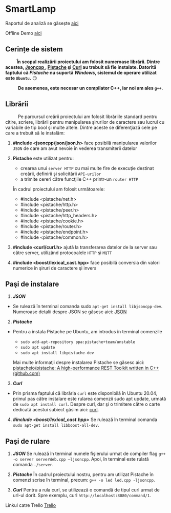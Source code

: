 # SmartLamp

Raportul de analiză se găsește [aici](https://github.com/LupuAndreea/IoT-Lamp/blob/main/Raport_Final_Smart_Lamp.pdf)

Offline Demo [aici](https://youtu.be/0RtRmJab8Y4)

## **Cerințe de sistem**


  &nbsp;&nbsp;&nbsp;&nbsp;&nbsp;&nbsp;&nbsp;&nbsp;&nbsp;**În scopul realizării proiectului am folosit numeroase librării. Dintre acestea, [Jsoncpp ](https://github.com/open-source-parsers/jsoncpp), [Pistache](https://github.com/pistacheio/pistache) şi [Curl](https://curl.se/) au trebuit să fie instalate. Datorită faptului că _Pistache_ nu suportă _Windows_, sistemul de operare utilizat este `Ubuntu`.** :smirk:
  
 &nbsp;&nbsp;&nbsp;&nbsp;&nbsp;&nbsp;&nbsp;&nbsp;&nbsp; **De asemenea, este necesar un compilator C++, iar noi am ales `g++`.**
 
 ## **Librării**
 
 &nbsp;&nbsp;&nbsp;&nbsp;&nbsp;&nbsp;&nbsp;&nbsp;&nbsp;  Pe parcursul creării proiectului am folosit librăriile standard pentru citire, scriere, librării pentru manipularea şirurilor de caractere sau lucrul cu variabile de tip bool şi multe altele. Dintre aceste se diferenţiază cele pe care a trebuit să le instalăm:

  1. **#include <jsoncpp/json/json.h>** face posibilă manipularea valorilor `JSON` de care am avut nevoie în vederea transmiterii datelor
  2. **Pistache** este utilizat pentru:
     - crearea unui `server HTTP` cu mai multe fire de execuţie destinat creării, definirii şi solicitării `API-urilor`
     - a trimite cereri către funcţiile C++ printr-un `router HTTP`

     În cadrul proiectului am folosit următoarele: 
       * #include <pistache/net.h>
       * #include <pistache/http.h>
       * #include <pistache/peer.h>
       * #include <pistache/http_headers.h>
       * #include <pistache/cookie.h>
       * #include <pistache/router.h>
       * #include <pistache/endpoint.h>
       * #include <pistache/common.h>
   
  3. **#include <curl/curl.h>** ajută la transferarea datelor de la server sau către server, utilizând protocoalele `HTTP` şi `MQTT`
  4. **#include <boost/lexical_cast.hpp>** face posibilă conversia din valori numerice în şiruri de caractere şi invers

 
 ## **Paşi de instalare**
 1. ***JSON***
   -  Se rulează în terminal comanda sudo `apt-get install libjsoncpp-dev`. Numeroase detalii despre JSON se  găsesc aici: [JSON](https://www.json.org/json-en.html)

 2. ***Pistache***
   -  Pentru a instala Pistache pe Ubuntu, am introdus în terminal comenzile 
  
      * `sudo add-apt-repository ppa:pistache+team/unstable`
      * `sudo apt update`
      * `sudo apt install libpistache-dev`
      
      Mai multe informaţii despre instalarea Pistache se găsesc aici: [pistacheio/pistache: A high-performance REST Toolkit written in C++ (github.com)](https://github.com/pistacheio/pistache)


 3. ***Curl***
   - Prin prisma faptului că librăria `curl` este disponibilă în Ubuntu 20.04, primul pas către instalare este rularea comenzii sudo apt update, urmată de `sudo apt install curl`.
     Despre curl, dar şi o trimitere către o carte dedicată acestui subiect găsim aici: [curl](https://curl.se/).

 4. ***#include <boost/lexical_cast.hpp>***
    Se rulează în terminal comanda `sudo apt-get install libboost-all-dev`.
    
 ## **Paşi de rulare**
 
  1. ***JSON***
     Se rulează în terminal numele fişierului urmat de compiler flag  `g++ -o server serverWeb.cpp –ljsoncpp`.
  Apoi, în terminal este rulată comanda `./server`.
  
  2. ***Pistache***
     În cadrul proiectului nostru, pentru am utilizat Pistache în comenzi scrise în terminal, precum: `g++ -o led led.cpp -ljsoncpp`.
     
  3. ***Curl***
        Pentru a rula curl, se utilizează o comandă de tipul curl urmat de url-ul dorit. Spre exemplu, curl    `http://localhost:8080/command/1`.


Linkul catre Trello [Trello](https://trello.com/b/TnOty7z8/to-do-list)
